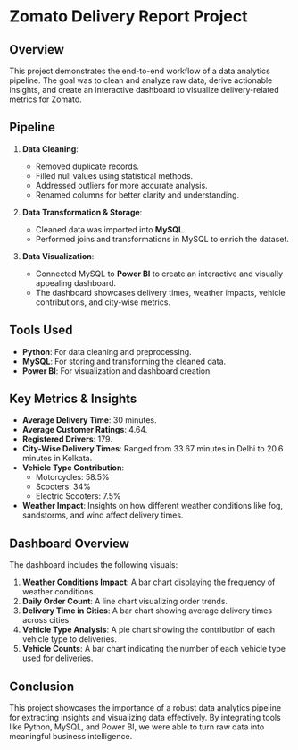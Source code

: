 
# **Zomato Delivery Report Project**  

## **Overview**  
This project demonstrates the end-to-end workflow of a data analytics pipeline. The goal was to clean and analyze raw data, derive actionable insights, and create an interactive dashboard to visualize delivery-related metrics for Zomato.  

## **Pipeline**  
1. **Data Cleaning**:  
   - Removed duplicate records.  
   - Filled null values using statistical methods.  
   - Addressed outliers for more accurate analysis.  
   - Renamed columns for better clarity and understanding.  

2. **Data Transformation & Storage**:  
   - Cleaned data was imported into **MySQL**.  
   - Performed joins and transformations in MySQL to enrich the dataset.  

3. **Data Visualization**:  
   - Connected MySQL to **Power BI** to create an interactive and visually appealing dashboard.  
   - The dashboard showcases delivery times, weather impacts, vehicle contributions, and city-wise metrics.

## **Tools Used**  
- **Python**: For data cleaning and preprocessing.  
- **MySQL**: For storing and transforming the cleaned data.  
- **Power BI**: For visualization and dashboard creation.  

## **Key Metrics & Insights**  
- **Average Delivery Time**: 30 minutes.  
- **Average Customer Ratings**: 4.64.  
- **Registered Drivers**: 179.  
- **City-Wise Delivery Times**: Ranged from 33.67 minutes in Delhi to 20.6 minutes in Kolkata.  
- **Vehicle Type Contribution**:  
  - Motorcycles: 58.5%  
  - Scooters: 34%  
  - Electric Scooters: 7.5%  
- **Weather Impact**: Insights on how different weather conditions like fog, sandstorms, and wind affect delivery times.  

## **Dashboard Overview**  
The dashboard includes the following visuals:  
1. **Weather Conditions Impact**: A bar chart displaying the frequency of weather conditions.  
2. **Daily Order Count**: A line chart visualizing order trends.  
3. **Delivery Time in Cities**: A bar chart showing average delivery times across cities.  
4. **Vehicle Type Analysis**: A pie chart showing the contribution of each vehicle type to deliveries.  
5. **Vehicle Counts**: A bar chart indicating the number of each vehicle type used for deliveries.  


## **Conclusion**  
This project showcases the importance of a robust data analytics pipeline for extracting insights and visualizing data effectively. By integrating tools like Python, MySQL, and Power BI, we were able to turn raw data into meaningful business intelligence.  

